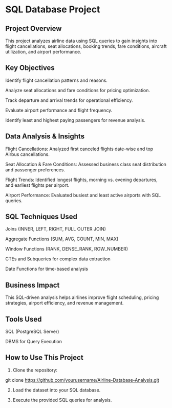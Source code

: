 # SQL Database Project

## Project Overview
 
This project analyzes airline data using SQL queries to gain insights into flight cancellations, seat allocations, booking trends, fare conditions, aircraft utilization, and airport performance.
 
## Key Objectives
 
Identify flight cancellation patterns and reasons.
 
Analyze seat allocations and fare conditions for pricing optimization.
 
Track departure and arrival trends for operational efficiency.
 
Evaluate airport performance and flight frequency.
 
Identify least and highest paying passengers for revenue analysis.
 
 
## Data Analysis & Insights
 
Flight Cancellations: Analyzed first canceled flights date-wise and top Airbus cancellations.
 
Seat Allocation & Fare Conditions: Assessed business class seat distribution and passenger preferences.
 
Flight Trends: Identified longest flights, morning vs. evening departures, and earliest flights per airport.
 
Airport Performance: Evaluated busiest and least active airports with SQL queries.
 
 
## SQL Techniques Used
 
Joins (INNER, LEFT, RIGHT, FULL OUTER JOIN)
 
Aggregate Functions (SUM, AVG, COUNT, MIN, MAX)
 
Window Functions (RANK, DENSE_RANK, ROW_NUMBER)
 
CTEs and Subqueries for complex data extraction
 
Date Functions for time-based analysis
 
 
## Business Impact
 
This SQL-driven analysis helps airlines improve flight scheduling, pricing strategies, airport efficiency, and revenue management.
 
## Tools Used
 
SQL (PostgreSQL Server)
 
DBMS for Query Execution
 
## How to Use This Project
 
1. Clone the repository:
 
git clone https://github.com/yourusername/Airline-Database-Analysis.git
 
 
2. Load the dataset into your SQL database.
 
 
3. Execute the provided SQL queries for analysis.
 

